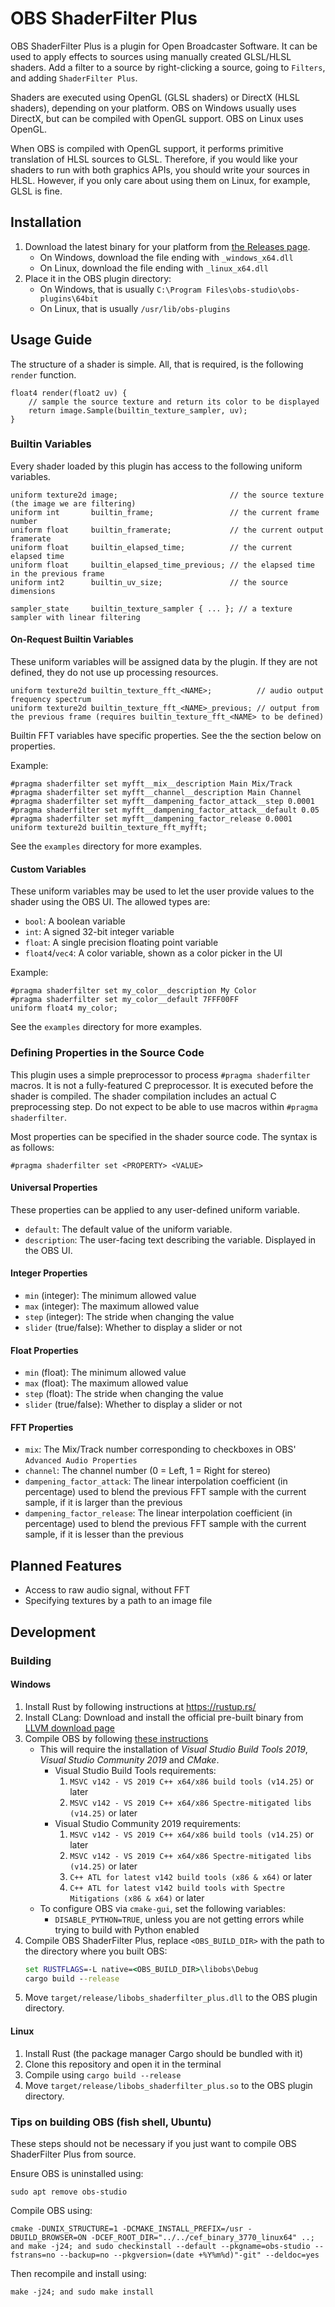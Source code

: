 # OBS ShaderFilter Plus
OBS ShaderFilter Plus is a plugin for Open Broadcaster Software.
It can be used to apply effects to sources using manually created GLSL/HLSL shaders.
Add a filter to a source by right-clicking a source, going to `Filters`, and adding `ShaderFilter Plus`.

Shaders are executed using OpenGL (GLSL shaders) or DirectX (HLSL shaders),
depending on your platform.
OBS on Windows usually uses DirectX, but can be compiled with OpenGL support.
OBS on Linux uses OpenGL.

When OBS is compiled with OpenGL support, it performs primitive translation of HLSL sources to GLSL.
Therefore, if you would like your shaders to run with both graphics APIs, you should write your sources in HLSL.
However, if you only care about using them on Linux, for example, GLSL is fine.

## Installation
1. Download the latest binary for your platform from [the Releases page](https://github.com/Limeth/obs-shaderfilter-plus/releases).
    * On Windows, download the file ending with `_windows_x64.dll`
    * On Linux, download the file ending with `_linux_x64.dll`
2. Place it in the OBS plugin directory:
    * On Windows, that is usually `C:\Program Files\obs-studio\obs-plugins\64bit`
    * On Linux, that is usually `/usr/lib/obs-plugins`

## Usage Guide
The structure of a shader is simple. All, that is required, is the following `render` function.

```hlsl
float4 render(float2 uv) {
    // sample the source texture and return its color to be displayed
    return image.Sample(builtin_texture_sampler, uv);
}
```

### Builtin Variables
Every shader loaded by this plugin has access to the following uniform variables.

```hlsl
uniform texture2d image;                         // the source texture (the image we are filtering)
uniform int       builtin_frame;                 // the current frame number
uniform float     builtin_framerate;             // the current output framerate
uniform float     builtin_elapsed_time;          // the current elapsed time
uniform float     builtin_elapsed_time_previous; // the elapsed time in the previous frame
uniform int2      builtin_uv_size;               // the source dimensions

sampler_state     builtin_texture_sampler { ... }; // a texture sampler with linear filtering
```

#### On-Request Builtin Variables
These uniform variables will be assigned data by the plugin.
If they are not defined, they do not use up processing resources.

```hlsl
uniform texture2d builtin_texture_fft_<NAME>;          // audio output frequency spectrum
uniform texture2d builtin_texture_fft_<NAME>_previous; // output from the previous frame (requires builtin_texture_fft_<NAME> to be defined)
```

Builtin FFT variables have specific properties. See the the section below on properties.

Example:

```hlsl
#pragma shaderfilter set myfft__mix__description Main Mix/Track
#pragma shaderfilter set myfft__channel__description Main Channel
#pragma shaderfilter set myfft__dampening_factor_attack__step 0.0001
#pragma shaderfilter set myfft__dampening_factor_attack__default 0.05
#pragma shaderfilter set myfft__dampening_factor_release 0.0001
uniform texture2d builtin_texture_fft_myfft;
```

See the `examples` directory for more examples.

#### Custom Variables
These uniform variables may be used to let the user provide values to the shader using the OBS UI.
The allowed types are:
* `bool`: A boolean variable
* `int`: A signed 32-bit integer variable
* `float`: A single precision floating point variable
* `float4`/`vec4`: A color variable, shown as a color picker in the UI

Example:

```hlsl
#pragma shaderfilter set my_color__description My Color
#pragma shaderfilter set my_color__default 7FFF00FF
uniform float4 my_color;
```

See the `examples` directory for more examples.

### Defining Properties in the Source Code
This plugin uses a simple preprocessor to process `#pragma shaderfilter` macros.
It is not a fully-featured C preprocessor. It is executed before the shader is
compiled. The shader compilation includes an actual C preprocessing step.
Do not expect to be able to use macros within `#pragma shaderfilter`.

Most properties can be specified in the shader source code. The syntax is as follows:
```
#pragma shaderfilter set <PROPERTY> <VALUE>
```

#### Universal Properties
These properties can be applied to any user-defined uniform variable.
* `default`: The default value of the uniform variable.
* `description`: The user-facing text describing the variable. Displayed in the OBS UI.

#### Integer Properties
* `min` (integer): The minimum allowed value
* `max` (integer): The maximum allowed value
* `step` (integer): The stride when changing the value
* `slider` (true/false): Whether to display a slider or not

#### Float Properties
* `min` (float): The minimum allowed value
* `max` (float): The maximum allowed value
* `step` (float): The stride when changing the value
* `slider` (true/false): Whether to display a slider or not

#### FFT Properties
* `mix`: The Mix/Track number corresponding to checkboxes in OBS' `Advanced Audio Properties`
* `channel`: The channel number (0 = Left, 1 = Right for stereo)
* `dampening_factor_attack`: The linear interpolation coefficient (in percentage) used to blend the previous FFT sample with the current sample, if it is larger than the previous
* `dampening_factor_release`: The linear interpolation coefficient (in percentage) used to blend the previous FFT sample with the current sample, if it is lesser than the previous



## Planned Features
* Access to raw audio signal, without FFT
* Specifying textures by a path to an image file

## Development
### Building
#### Windows
1. Install Rust by following instructions at https://rustup.rs/
2. Install CLang: Download and install the official pre-built binary from
[LLVM download page](http://releases.llvm.org/download.html)
3. Compile OBS by following [these instructions](https://github.com/obsproject/obs-studio/wiki/Install-Instructions#windows-build-directions)
    * This will require the installation of _Visual Studio Build Tools 2019_, _Visual Studio Community 2019_ and _CMake_.
        * Visual Studio Build Tools requirements:
            1. `MSVC v142 - VS 2019 C++ x64/x86 build tools (v14.25)` or later
            2. `MSVC v142 - VS 2019 C++ x64/x86 Spectre-mitigated libs (v14.25)` or later
        * Visual Studio Community 2019 requirements:
            1. `MSVC v142 - VS 2019 C++ x64/x86 build tools (v14.25)` or later
            2. `MSVC v142 - VS 2019 C++ x64/x86 Spectre-mitigated libs (v14.25)` or later
            3. `C++ ATL for latest v142 build tools (x86 & x64)` or later
            4. `C++ ATL for latest v142 build tools with Spectre Mitigations (x86 & x64)` or later
    * To configure OBS via `cmake-gui`, set the following variables:
        * `DISABLE_PYTHON=TRUE`, unless you are not getting errors while trying to build with Python enabled
4. Compile OBS ShaderFilter Plus, replace `<OBS_BUILD_DIR>` with the path to the directory where you built OBS:
    ```bat
    set RUSTFLAGS=-L native=<OBS_BUILD_DIR>\libobs\Debug
    cargo build --release
    ```
5. Move `target/release/libobs_shaderfilter_plus.dll` to the OBS plugin directory.
#### Linux
1. Install Rust (the package manager Cargo should be bundled with it)
2. Clone this repository and open it in the terminal
3. Compile using `cargo build --release`
4. Move `target/release/libobs_shaderfilter_plus.so` to the OBS plugin directory.

### Tips on building OBS (fish shell, Ubuntu)
These steps should not be necessary if you just want to compile OBS ShaderFilter Plus from source.

Ensure OBS is uninstalled using:
```fish
sudo apt remove obs-studio
```

Compile OBS using:
```fish
cmake -DUNIX_STRUCTURE=1 -DCMAKE_INSTALL_PREFIX=/usr -DBUILD_BROWSER=ON -DCEF_ROOT_DIR="../../cef_binary_3770_linux64" ..; and make -j24; and sudo checkinstall --default --pkgname=obs-studio --fstrans=no --backup=no --pkgversion=(date +%Y%m%d)"-git" --deldoc=yes
```

Then recompile and install using:
```
make -j24; and sudo make install
```
